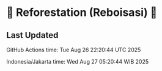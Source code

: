 
# 🌳 Reforestation (Reboisasi) 🌲

## Last Updated

GitHub Actions time: Tue Aug 26 22:20:44 UTC 2025

Indonesia/Jakarta time: Wed Aug 27 05:20:44 WIB 2025
